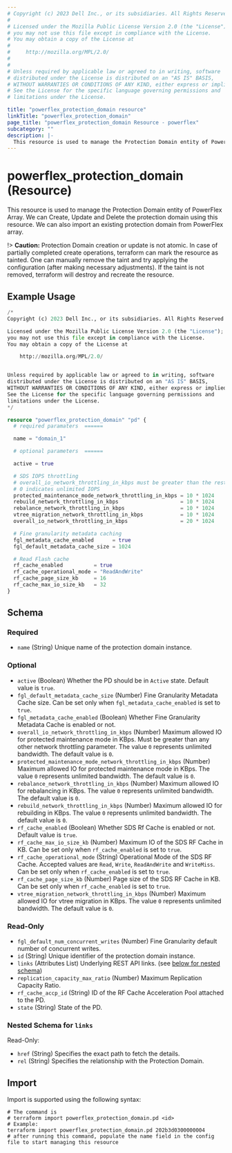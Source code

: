 ```yaml
---
# Copyright (c) 2023 Dell Inc., or its subsidiaries. All Rights Reserved.
# 
# Licensed under the Mozilla Public License Version 2.0 (the "License");
# you may not use this file except in compliance with the License.
# You may obtain a copy of the License at
# 
#     http://mozilla.org/MPL/2.0/
# 
# 
# Unless required by applicable law or agreed to in writing, software
# distributed under the License is distributed on an "AS IS" BASIS,
# WITHOUT WARRANTIES OR CONDITIONS OF ANY KIND, either express or implied.
# See the License for the specific language governing permissions and
# limitations under the License.

title: "powerflex_protection_domain resource"
linkTitle: "powerflex_protection_domain"
page_title: "powerflex_protection_domain Resource - powerflex"
subcategory: ""
description: |-
  This resource is used to manage the Protection Domain entity of PowerFlex Array. We can Create, Update and Delete the protection domain using this resource. We can also import an existing protection domain from PowerFlex array.
---
```


# powerflex_protection_domain (Resource)

This resource is used to manage the Protection Domain entity of PowerFlex Array. We can Create, Update and Delete the protection domain using this resource. We can also import an existing protection domain from PowerFlex array.

!> **Caution:** Protection Domain creation or update is not atomic. In case of partially completed create operations, terraform can mark the resource as tainted.
One can manually remove the taint and try applying the configuration (after making necessary adjustments).
If the taint is not removed, terraform will destroy and recreate the resource.

## Example Usage

```terraform
/*
Copyright (c) 2023 Dell Inc., or its subsidiaries. All Rights Reserved.

Licensed under the Mozilla Public License Version 2.0 (the "License");
you may not use this file except in compliance with the License.
You may obtain a copy of the License at

    http://mozilla.org/MPL/2.0/


Unless required by applicable law or agreed to in writing, software
distributed under the License is distributed on an "AS IS" BASIS,
WITHOUT WARRANTIES OR CONDITIONS OF ANY KIND, either express or implied.
See the License for the specific language governing permissions and
limitations under the License.
*/

resource "powerflex_protection_domain" "pd" {
  # required paramaters  ======

  name = "domain_1"

  # optional parameters  ======

  active = true

  # SDS IOPS throttling
  # overall_io_network_throttling_in_kbps must be greater than the rest of the parameters
  # 0 indicates unlimited IOPS
  protected_maintenance_mode_network_throttling_in_kbps = 10 * 1024
  rebuild_network_throttling_in_kbps                    = 10 * 1024
  rebalance_network_throttling_in_kbps                  = 10 * 1024
  vtree_migration_network_throttling_in_kbps            = 10 * 1024
  overall_io_network_throttling_in_kbps                 = 20 * 1024

  # Fine granularity metadata caching
  fgl_metadata_cache_enabled      = true
  fgl_default_metadata_cache_size = 1024

  # Read Flash cache
  rf_cache_enabled          = true
  rf_cache_operational_mode = "ReadAndWrite"
  rf_cache_page_size_kb     = 16
  rf_cache_max_io_size_kb   = 32
}
```

<!-- schema generated by tfplugindocs -->
## Schema

### Required

- `name` (String) Unique name of the protection domain instance.

### Optional

- `active` (Boolean) Whether the PD should be in `Active` state. Default value is `true`.
- `fgl_default_metadata_cache_size` (Number) Fine Granularity Metadata Cache size. Can be set only when `fgl_metadata_cache_enabled` is set to `true`.
- `fgl_metadata_cache_enabled` (Boolean) Whether Fine Granularity Metadata Cache is enabled or not.
- `overall_io_network_throttling_in_kbps` (Number) Maximum allowed IO for protected maintenance mode in KBps. Must be greater than any other network throttling parameter. The value `0` represents unlimited bandwidth. The default value is `0`.
- `protected_maintenance_mode_network_throttling_in_kbps` (Number) Maximum allowed IO for protected maintenance mode in KBps. The value `0` represents unlimited bandwidth. The default value is `0`.
- `rebalance_network_throttling_in_kbps` (Number) Maximum allowed IO for rebalancing in KBps. The value `0` represents unlimited bandwidth. The default value is `0`.
- `rebuild_network_throttling_in_kbps` (Number) Maximum allowed IO for rebuilding in KBps. The value `0` represents unlimited bandwidth. The default value is `0`.
- `rf_cache_enabled` (Boolean) Whether SDS Rf Cache is enabled or not. Default value is `true`.
- `rf_cache_max_io_size_kb` (Number) Maximum IO of the SDS RF Cache in KB. Can be set only when `rf_cache_enabled` is set to `true`.
- `rf_cache_operational_mode` (String) Operational Mode of the SDS RF Cache. Accepted values are `Read`, `Write`, `ReadAndWrite` and `WriteMiss`. Can be set only when `rf_cache_enabled` is set to `true`.
- `rf_cache_page_size_kb` (Number) Page size of the SDS RF Cache in KB. Can be set only when `rf_cache_enabled` is set to `true`.
- `vtree_migration_network_throttling_in_kbps` (Number) Maximum allowed IO for vtree migration in KBps. The value `0` represents unlimited bandwidth. The default value is `0`.

### Read-Only

- `fgl_default_num_concurrent_writes` (Number) Fine Granularity default number of concurrent writes.
- `id` (String) Unique identifier of the protection domain instance.
- `links` (Attributes List) Underlying REST API links. (see [below for nested schema](#nestedatt--links))
- `replication_capacity_max_ratio` (Number) Maximum Replication Capacity Ratio.
- `rf_cache_accp_id` (String) ID of the RF Cache Acceleration Pool attached to the PD.
- `state` (String) State of the PD.

<a id="nestedatt--links"></a>
### Nested Schema for `links`

Read-Only:

- `href` (String) Specifies the exact path to fetch the details.
- `rel` (String) Specifies the relationship with the Protection Domain.

## Import

Import is supported using the following syntax:

```shell
# The command is
# terraform import powerflex_protection_domain.pd <id>
# Example:
terraform import powerflex_protection_domain.pd 202b3d0300000004
# after running this command, populate the name field in the config file to start managing this resource
```